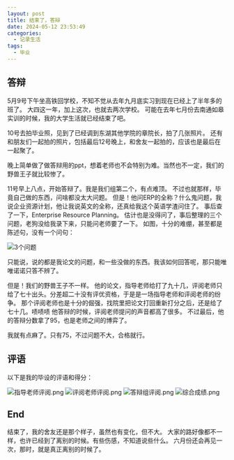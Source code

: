 ```yaml
---
layout: post
title: 结束了，答辩
date: 2024-05-12 23:53:49
categories:
  - 记录生活
tags:
  - 毕业
---
```


## 答辩

5月9号下午坐高铁回学校，不知不觉从去年九月底实习到现在已经上了半年多的班了。
大四这一年，加上这次，也就去两次学校。
可能在去年七月份去南通如皋实训的时候，我的大学生活就已经结束了吧。

10号去拍毕业照，见到了已经调到东湖其他学院的章院长，拍了几张照片。
还有和朋友们一起拍的照片，包括最后12号晚上，和舍友一起拍的，应该也是最后在一起聚了。

晚上简单做了做答辩用的ppt，想着老师也不会特别为难。当然也不一定，我们的野兽王子就比较惨了。

11号早上八点，开始答辩了。我是我们组第二个，有点难顶。
不过也就那样，毕竟自己做的东西，问啥都没太大问题。
但是！他问ERP的全称？什么鬼问题，我说企业资源计划，他让我说英文的全称，还真给我这个英语学渣问住了。
事后查了一下，Enterprise Resource Planning。
估计也是没得问了，事后整理的三个问题，老狗没给我录下来，只能问老师要了一下。
如图，十分的难绷，甚至都是陈述句，没有一个问句：

![3个问题](https://cooooing.github.io/images/结束了，答辩/3个问题.png)

只能说，说的都是我论文的问题，和一些没做的东西。我该如何回答呢，那只能唯唯诺诺只答不辨了。

但是！我们的野兽王子不一样。
他的论文，指导老师给打了九十几，评阅老师只给了七十出头。分差超二十没有评优资格，于是是一场指导老师和评阅老师的纷争。
那个评阅老师也是十分的倔强，找院里把论文打回重新打分之后，还是给了七十几。啧啧啧
他答辩的时候，评阅老师提问的声音都高了很多。
不过最后，他的答辩分数拿了95，也是老师之间的博弈了。

我就有点麻了。只有75，不过问题不大，合格就行。

## 评语

以下是我的毕设的评语和得分：

![指导老师评阅.png](https://cooooing.github.io/images/结束了，答辩/指导老师评阅.png)
![评阅老师评阅.png](https://cooooing.github.io/images/结束了，答辩/评阅老师评阅.png)
![答辩组评阅.png](https://cooooing.github.io/images/结束了，答辩/答辩组评阅.png)
![综合成绩.png](https://cooooing.github.io/images/结束了，答辩/综合成绩.png)

## End

结束了，我的舍友还是那个样子，虽然也有变化，但不大。
大家的路好像都不一样，也许已经到了离别的时候。有些伤感，不知道说些什么。
六月份还会再见一次，那时，就是真正离别的时候了。


